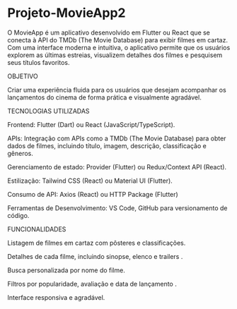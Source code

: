 # Projeto-MovieApp2
O MovieApp é um aplicativo desenvolvido em Flutter ou React que se conecta à API do TMDb (The Movie Database) para exibir filmes em cartaz. Com uma interface moderna e intuitiva, o aplicativo permite que os usuários explorem as últimas estreias, visualizem detalhes dos filmes e pesquisem seus títulos favoritos.

OBJETIVO

Criar uma experiência fluida para os usuários que desejam acompanhar os lançamentos do cinema de forma prática e visualmente agradável.

TECNOLOGIAS UTILIZADAS

Frontend: Flutter (Dart) ou React (JavaScript/TypeScript).

APIs: Integração com APIs como a TMDb (The Movie Database) para obter dados de filmes, incluindo título, imagem, descrição, classificação e gêneros.

Gerenciamento de estado: Provider (Flutter) ou Redux/Context API (React).

Estilização: Tailwind CSS (React) ou Material UI (Flutter).

Consumo de API: Axios (React) ou HTTP Package (Flutter)

Ferramentas de Desenvolvimento: VS Code, GitHub para versionamento de código.

FUNCIONALIDADES

Listagem de filmes em cartaz com pôsteres e classificações.

Detalhes de cada filme, incluindo sinopse, elenco e trailers .

Busca personalizada por nome do filme.

Filtros por popularidade, avaliação e data de lançamento .

Interface responsiva e agradável.
